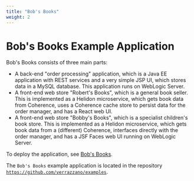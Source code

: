 ```yaml
---
title: "Bob's Books"
weight: 2
---
```


# Bob's Books Example Application

Bob's Books consists of three main parts:

* A back-end "order processing" application, which is a Java EE
  application with REST services and a very simple JSP UI, which
  stores data in a MySQL database.  This application runs on WebLogic
  Server.
* A front-end web store "Robert's Books", which is a general book
  seller.  This is implemented as a Helidon microservice, which
  gets book data from Coherence, uses a Coherence cache store to persist
  data for the order manager, and has a React web UI.
* A front-end web store "Bobby's Books", which is a specialist
  children's book store.  This is implemented as a Helidon
  microservice, which gets book data from a (different) Coherence,
  interfaces directly with the order manager,
  and has a JSF Faces web UI running on WebLogic Server.

To deploy the application, see [Bob's Books](https://github.com/verrazzano/verrazzano/blob/master/examples/bobs-books/README.md).

The `Bob's Books` example application is located in the repository [`https://github.com/verrazzano/examples`](https://github.com/verrazzano/examples).
